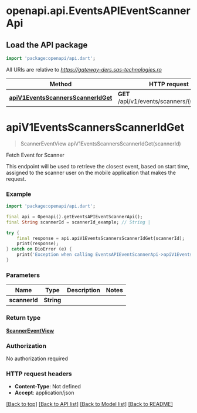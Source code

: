 # openapi.api.EventsAPIEventScannerApi

## Load the API package
```dart
import 'package:openapi/api.dart';
```

All URIs are relative to *https://gateway-ders.sas-technologies.ro*

Method | HTTP request | Description
------------- | ------------- | -------------
[**apiV1EventsScannersScannerIdGet**](EventsAPIEventScannerApi.md#apiv1eventsscannersscanneridget) | **GET** /api/v1/events/scanners/{scannerId} | Fetch Event for Scanner


# **apiV1EventsScannersScannerIdGet**
> ScannerEventView apiV1EventsScannersScannerIdGet(scannerId)

Fetch Event for Scanner

This endpoint will be used to retrieve the closest event, based on start time, assigned to the scanner user on the mobile application that makes the request.

### Example
```dart
import 'package:openapi/api.dart';

final api = Openapi().getEventsAPIEventScannerApi();
final String scannerId = scannerId_example; // String | 

try {
    final response = api.apiV1EventsScannersScannerIdGet(scannerId);
    print(response);
} catch on DioError (e) {
    print('Exception when calling EventsAPIEventScannerApi->apiV1EventsScannersScannerIdGet: $e\n');
}
```

### Parameters

Name | Type | Description  | Notes
------------- | ------------- | ------------- | -------------
 **scannerId** | **String**|  | 

### Return type

[**ScannerEventView**](ScannerEventView.md)

### Authorization

No authorization required

### HTTP request headers

 - **Content-Type**: Not defined
 - **Accept**: application/json

[[Back to top]](#) [[Back to API list]](../README.md#documentation-for-api-endpoints) [[Back to Model list]](../README.md#documentation-for-models) [[Back to README]](../README.md)

